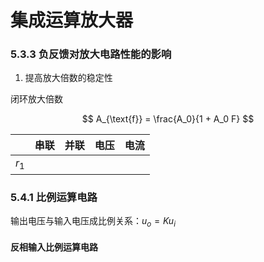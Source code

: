 # 集成运算放大器

### 5.3.3 负反馈对放大电路性能的影响

1. 提高放大倍数的稳定性

闭环放大倍数

$$
A_{\text{f}} = \frac{A_0}{1 + A_0 F}
$$

| $\,$ | 串联 | 并联 | 电压 | 电流 |
|:---:|:---:|:---:|:---:|:---:|
| $r_1$ | 


### 5.4.1 比例运算电路

输出电压与输入电压成比例关系：$u_o = K u_i$

#### 反相输入比例运算电路

